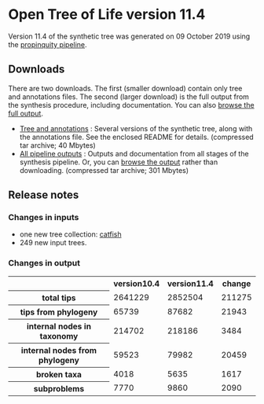 # Open Tree of Life version 11.4

Version 11.4 of the synthetic tree was generated on 09 October 2019 using the [propinquity pipeline](https://github.com/OpenTreeOfLife/propinquity).

## Downloads
There are two downloads. The first (smaller download) contain only tree and annotations files. The second (larger download) is the full output from the synthesis procedure, including documentation. You can also [browse the full output](http://files.opentreeoflife.org/synthesis/opentree11.4/output/index.html).

* [Tree and annotations](http://files.opentreeoflife.org/synthesis/opentree11.4/opentree11.4_tree.tgz) : Several versions of the synthetic tree, along with the annotations file. See the enclosed README for details. (compressed tar archive; 40 Mbytes)
* [All pipeline outputs](http://files.opentreeoflife.org/synthesis/opentree11.4/opentree11.4_output.tgz) : Outputs and documentation from all stages of the synthesis pipeline. Or, you can [browse the output](http://files.opentreeoflife.org/synthesis/opentree11.4/output/index.html) rather than downloading. (compressed tar archive; 301 Mbytes)

## Release notes

### Changes in inputs

* one new tree collection: [catfish](https://tree.opentreeoflife.org/curator/collections/kcranston/catfish)
* 249 new input trees.

### Changes in output

<table class="table table-condensed">
<tr>
<th><!--statistic-->&nbsp;</th>
<th>version10.4</th>
<th>version11.4</th>
<th>change</th>
<tr>
   <th>total tips</th>
   <td>2641229</td>
   <td>2852504</td>
   <td>211275</td>
</tr>
<tr>
   <th>tips from phylogeny</th>
   <td>65739</td>
   <td>87682</td>
   <td>21943</td>
</tr>
<tr>
   <th>internal nodes in taxonomy</th>
   <td>214702</td>
   <td>218186</td>
   <td>3484</td>
</tr>
<tr>
   <th>internal nodes from phylogeny</th>
   <td>59523</td>
   <td>79982</td>
   <td>20459</td>
</tr>
<tr>
   <th>broken taxa</th>
   <td>4018</td>
   <td>5635</td>
   <td>1617</td>
</tr>
<tr>
   <th>subproblems</th>
   <td>7770</td>
   <td>9860</td>
   <td>2090</td>
</tr>
</table>